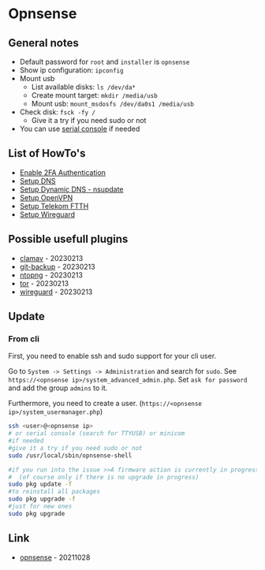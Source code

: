 # Opnsense

## General notes

* Default password for `root` and `installer` is `opnsense`
* Show ip configuration: `ipconfig`
* Mount usb
  * List available disks: `ls /dev/da*`
  * Create mount target: `mkdir /media/usb`
  * Mount usb: `mount_msdosfs /dev/da0s1 /media/usb`
* Check disk: `fsck -fy /`
  * Give it a try if you need sudo or not
* You can use [serial console](../../operation_system.d/unix.d/tty.md) if needed

## List of HowTo's

* [Enable 2FA Authentication](howto/enable_2fa_authentication.md)
* [Setup DNS](howto/setup_dns.md)
* [Setup Dynamic DNS - nsupdate](howto/setup_dynamic_dns.md)
* [Setup OpenVPN](howto/setup_openvpn.md)
* [Setup Telekom FTTH](howto/setup_telekom_ftth.md)
* [Setup Wireguard](howto/setup_wireguard.md)

## Possible usefull plugins

* [clamav](https://docs.opnsense.org/manual/how-tos/clamav.html) - 20230213
* [git-backup](https://docs.opnsense.org/manual/git-backup.html) - 20230213
* [ntopng](https://docs.opnsense.org/manual/how-tos/ntopng.html) - 20230213
* [tor](https://docs.opnsense.org/manual/how-tos/tor.html) - 20230213
* [wireguard](https://docs.opnsense.org/manual/how-tos/wireguard-client.html) - 20230213

## Update

### From cli

First, you need to enable ssh and sudo support for your cli user.

Go to `System -> Settings -> Administration` and search for `sudo`.
See `https://<opnsense ip>/system_advanced_admin.php`.
Set `ask for password` and add the group `admins` to it.

Furthermore, you need to create a user. (`https://<opnsense ip>/system_usermanager.php`)

```bash
ssh <user>@<opnsense ip>
# or serial console (search for TTYUSB) or minicom
#if needed
#give it a try if you need sudo or not
sudo /usr/local/sbin/opnsense-shell

#if you run into the issue >>A firmware action is currently in progress.<<
#  (of course only if there is no upgrade in progress)
sudo pkg update -f
#to reinstall all packages
sudo pkg upgrade -f
#just for new ones
sudo pkg upgrade
```

## Link

* [opnsense](http://opnsense.org/) - 20211028
